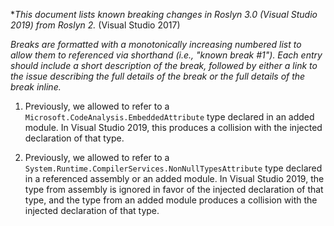 **This document lists known breaking changes in Roslyn 3.0 (Visual Studio 2019) from Roslyn 2.* (Visual Studio 2017)

*Breaks are formatted with a monotonically increasing numbered list to allow them to referenced via shorthand (i.e., "known break #1").
Each entry should include a short description of the break, followed by either a link to the issue describing the full details of the break or the full details of the break inline.*

1. Previously, we allowed to refer to a `Microsoft.CodeAnalysis.EmbeddedAttribute` type declared in an added module.
    In Visual Studio 2019, this produces a collision with the injected declaration of that type.

2. Previously, we allowed to refer to a `System.Runtime.CompilerServices.NonNullTypesAttribute` type declared in a referenced assembly or an added module.
    In Visual Studio 2019, the type from assembly is ignored in favor of the injected declaration of that type, and the type from an added module produces a collision with the injected declaration of that type.
